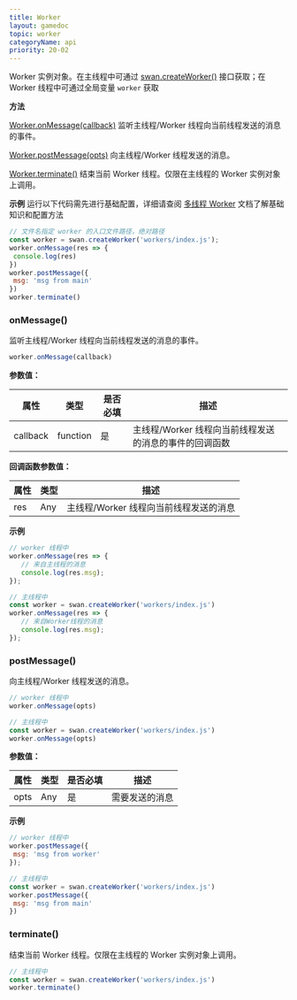 ```yaml
---
title: Worker
layout: gamedoc
topic: worker
categoryName: api
priority: 20-02
---
```


 Worker 实例对象。在主线程中可通过 [swan.createWorker()](/game/api/worker/createWorker/) 接口获取；在 Worker 线程中可通过全局变量 `worker` 获取

 **方法**

 [Worker.onMessage(callback)](/game/api/worker/workerObj/#onMessage)
监听主线程/Worker 线程向当前线程发送的消息的事件。

 [Worker.postMessage(opts)](/game/api/worker/workerObj/#postMessage)
向主线程/Worker 线程发送的消息。

 [Worker.terminate()](/game/api/worker/workerObj/#terminate)
结束当前 Worker 线程。仅限在主线程的 Worker 实例对象上调用。

 **示例**
运行以下代码需先进行基础配置，详细请查阅 [多线程 Worker](/game/tutorials/worker/worker/) 文档了解基础知识和配置方法

 ```js
// 文件名指定 worker 的入口文件路径，绝对路径
const worker = swan.createWorker('workers/index.js');
worker.onMessage(res => {
  console.log(res)
})
worker.postMessage({
  msg: 'msg from main'
})
worker.terminate()
```


### onMessage()
监听主线程/Worker 线程向当前线程发送的消息的事件。

 ```js
worker.onMessage(callback)
```

 **参数值：**

 |属性|类型|是否必填|描述|
|-|-|-|-|
|callback|function|是|主线程/Worker 线程向当前线程发送的消息的事件的回调函数|

 **回调函数参数值：**

 |属性|类型|描述|
|-|-|-|
|res|Any|主线程/Worker 线程向当前线程发送的消息|

 **示例**

 ```js
// worker 线程中
worker.onMessage(res => {
    // 来自主线程的消息
    console.log(res.msg);
});

 // 主线程中
const worker = swan.createWorker('workers/index.js')
worker.onMessage(res => {
    // 来自Worker线程的消息
    console.log(res.msg);
});
```

### postMessage()
向主线程/Worker 线程发送的消息。

 ```js
// worker 线程中
worker.onMessage(opts)

 // 主线程中
const worker = swan.createWorker('workers/index.js')
worker.onMessage(opts)
```

 **参数值：**

 |属性|类型|是否必填|描述|
|-|-|-|-|
|opts|Any|是|需要发送的消息|

 **示例**

 ```js
// worker 线程中
worker.postMessage({
  msg: 'msg from worker'
});

 // 主线程中
const worker = swan.createWorker('workers/index.js')
worker.postMessage({
  msg: 'msg from main'
})
```

### terminate()
结束当前 Worker 线程。仅限在主线程的 Worker 实例对象上调用。

 ```js
 // 主线程中
const worker = swan.createWorker('workers/index.js')
worker.terminate()
```